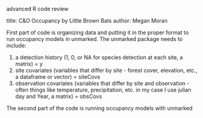 advanced R code review

title: C&O Occupancy by Little Brown Bats
author: Megan Moran

First part of code is organizing data and putting it in the proper format to run occupancy models in unmarked. The unmarked package needs to include:
1. a detection history (1, 0, or NA for species detection at each site, a matrix) = y
2. site covariates (variables that differ by site - forest cover, elevation, etc., a dataframe or vector) = siteCovs
3. observation covariates (variables that differ by site and observation - often things like temperature, precipitation, etc. in my case I use julian day and Year, a matrix) = obsCovs  

The second part of the code is running occupancy models with unmarked

